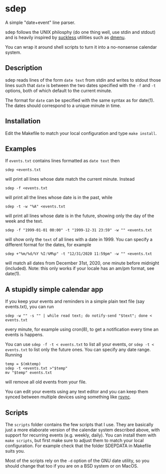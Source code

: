 # sdep
A simple "date+event" line parser.

sdep follows the UNIX philosphy (do one thing well, use stdin and stdout) and
is heavily inspired by [suckless](https://suckless.org) utilities such as
[dmenu](https://tools.suckless.org/dmenu/).

You can wrap it around shell scripts to turn it into a no-nonsense calendar
system.

## Description

sdep reads lines of the form `date text` from stdin and writes to stdout those
lines such that `date` is between the two dates specified with the `-f` and
`-t` options, both of which default to the current minute.

The format for `date` can be specified with the same syntax as for date(1).
The dates should correspond to a unique minute in time. 

## Installation
Edit the Makefile to match your local configuration and type `make install`.

## Examples
If `events.txt` contains lines formatted as `date text` then

```
sdep <events.txt
```

will print all lines whose date match the current minute. Instead

```
sdep -f <events.txt
```

will print all the lines whose date is in the past, while

```
sdep -t -w "%A" <events.txt
```

will print all lines whose date is in the future, showing only the day of the
week and the text.

```
sdep -f "1999-01-01 00:00" -t "1999-12-31 23:59" -w "" <events.txt
```

will show only the `text` of all lines with a date in 1999. You can specify a
different format for the dates, for example

```
sdep +"%m/%d/%Y %I:%M%p" -t "12/31/2020 11:59pm" -w "" <events.txt
```

will match all dates from December 31st, 2020, one minute before midnight
(included). Note: this only works if your locale has an am/pm format, see
date(1).

## A stupidly simple calendar app
If you keep your events and reminders in a simple plain text file (say
events.txt), you can run

```
sdep -w "" -s "" | while read text; do notify-send "$text"; done < events.txt
```

every minute, for example using cron(8), to get a notification every time
an events is happens.

You can use `sdep -f -t < events.txt` to list all your events, or 
`sdep -t < events.txt` to list only the future ones. You can specify any date
range. Running

```
temp = $(mktemp)
sdep -t <events.txt >"$temp"
mv "$temp" events.txt
```

will remove all old events from your file.

You can edit your events using any text editor and you can keep them synced
between multiple devices using something like
[rsync](https://rsync.samba.org/).

## Scripts
The `scripts` folder contains the few scripts that I use. They are basically 
just a more elaborate version of the calendar system described above,
with support for recurring events (e.g. weekly, daily). You can install them
with `make scripts`, but first make sure to adjust them to match your local
configuration.
For example check that the folder SDEPDATA in Makefile suits you.

Most of the scripts rely on the `-d` option of the GNU date utility, so you
should change that too if you are on a BSD system or on MacOS.
